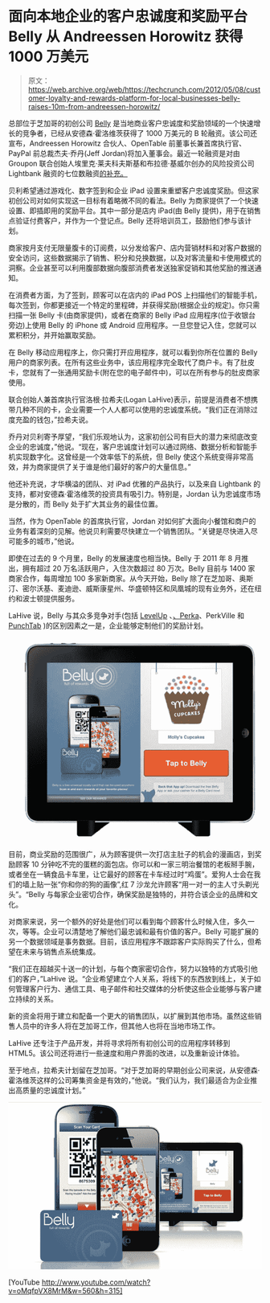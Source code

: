 # 面向本地企业的客户忠诚度和奖励平台 Belly 从 Andreessen Horowitz 获得 1000 万美元

> 原文：<https://web.archive.org/web/https://techcrunch.com/2012/05/08/customer-loyalty-and-rewards-platform-for-local-businesses-belly-raises-10m-from-andreessen-horowitz/>

总部位于芝加哥的初创公司 [Belly](https://web.archive.org/web/20230328160028/http://www.bellycard.com/) 是当地商业客户忠诚度和奖励领域的一个快速增长的竞争者，已经从安德森·霍洛维茨获得了 1000 万美元的 B 轮融资。该公司还宣布，Andreessen Horowitz 合伙人、OpenTable 前董事长兼首席执行官、PayPal 前总裁杰夫·乔丹(Jeff Jordan)将加入董事会。最近一轮融资是对由 Groupon 联合创始人埃里克·莱夫科夫斯基和布拉德·基威尔创办的风险投资公司 Lightbank 融资的七位数融资[的补充。](https://web.archive.org/web/20230328160028/https://techcrunch.com/2011/12/14/lightbank-backs-belly-a-customer-loyalty-and-rewards-platform-for-local-businesses/)

贝利希望通过游戏化、数字签到和企业 iPad 设置来重塑客户忠诚度奖励。但这家初创公司对如何实现这一目标有着略微不同的看法。Belly 为商家提供了一个快速设置、即插即用的奖励平台。其中一部分是店内 iPad(由 Belly 提供)，用于在销售点验证付费客户，并作为一个登记点。Belly 还将培训员工，鼓励他们参与该计划。

商家按月支付无限量腹卡的订阅费，以分发给客户、店内营销材料和对客户数据的安全访问，这些数据揭示了销售、积分和兑换数据，以及对客流量和卡使用模式的洞察。企业甚至可以利用腹部数据向腹部消费者发送独家促销和其他奖励的推送通知。

在消费者方面，为了签到，顾客可以在店内的 iPad POS 上扫描他们的智能手机，每次签到，你都更接近一个特定的里程碑，并获得奖励(根据企业的规定)。你只需扫描一张 Belly 卡(由商家提供)，或者在商家的 Belly iPad 应用程序(位于收银台旁边)上使用 Belly 的 iPhone 或 Android 应用程序。一旦您登记入住，您就可以累积积分，并开始赢取奖励。

在 Belly 移动应用程序上，你只需打开应用程序，就可以看到你所在位置的 Belly 用户的商家列表。在所有这些业务中，该应用程序完全取代了商户卡。有了肚皮卡，您就有了一张通用奖励卡(附在您的电子邮件中)，可以在所有参与的肚皮商家使用。

联合创始人兼首席执行官洛根·拉希夫(Logan LaHive)表示，前提是消费者不想携带几种不同的卡，企业需要一个人人都可以使用的忠诚度系统。“我们正在消除过度充盈的钱包，”拉希夫说。

乔丹对贝利寄予厚望，“我们乐观地认为，这家初创公司有巨大的潜力来彻底改变企业的忠诚度，”他说。“现在，客户忠诚度计划可以通过网络、数据分析和智能手机实现数字化。这曾经是一个效率低下的系统，但 Belly 使这个系统变得非常高效，并为商家提供了关于谁是他们最好的客户的大量信息。”

他还补充说，才华横溢的团队、对 iPad 优雅的产品执行，以及来自 Lightbank 的支持，都对安德森·霍洛维茨的投资具有吸引力。特别是，Jordan 认为忠诚度市场是分散的，而 Belly 处于扩大其业务的最佳位置。

当然，作为 OpenTable 的首席执行官，Jordan 对如何扩大面向小餐馆和商户的业务有着深刻的见解。他说贝利需要尽快建立一个销售团队。“关键是尽快进入尽可能多的城市，”他说。

即使在过去的 9 个月里，Belly 的发展速度也相当快。Belly 于 2011 年 8 月推出，拥有超过 20 万名活跃用户，入住次数超过 80 万次。Belly 目前与 1400 家商家合作，每周增加 100 多家新商家。从今天开始，Belly 除了在芝加哥、奥斯汀、密尔沃基、麦迪逊、威斯康星州、华盛顿特区和凤凰城的现有业务外，还在纽约和波士顿提供服务。

LaHive 说，Belly 与其众多竞争对手(包括 [LevelUp](https://web.archive.org/web/20230328160028/https://techcrunch.com/2011/12/08/scvngrs-new-mobile-payment-solution-levelup-goes-device-agnostic-with-a-web-app/) 、[、Perka](https://web.archive.org/web/20230328160028/https://techcrunch.com/2011/10/05/bringing-punch-cards-online-perka-launches-a-nifty-loyalty-platform-for-small-businesses/)、PerkVille 和 [PunchTab](https://web.archive.org/web/20230328160028/https://techcrunch.com/2011/11/08/social-loyalty-platform-punchtab-raises-4-4-million/) )的区别因素之一是，企业能够定制他们的奖励计划。

[![](img/e6f1bca4422fe8e46488cfa53fc2ed77.png "belly2")](https://web.archive.org/web/20230328160028/https://techcrunch.com/2012/05/08/customer-loyalty-and-rewards-platform-for-local-businesses-belly-raises-10m-from-andreessen-horowitz/belly2/)

目前，商业奖励的范围很广，从为顾客提供一次打店主肚子的机会的漫画店，到奖励顾客 10 分钟吃不完的蛋糕的面包店。你可以和一家三明治餐馆的老板掰手腕，或者坐在一辆食品卡车里，让它最好的顾客在卡车经过时“鸡蛋”。爱狗人士会在我们的墙上贴一张“你和你的狗的画像”,红 7 沙龙允许顾客“用一对一的主人寸头剃光头”。“Belly 与每家企业密切合作，确保奖励是独特的，并符合该企业的品牌和文化。

对商家来说，另一个额外的好处是他们可以看到每个顾客什么时候入住，多久一次，等等。企业可以清楚地了解他们最忠诚和最有价值的客户。Belly 可能扩展的另一个数据领域是事务数据。目前，该应用程序不跟踪客户实际购买了什么，但希望在未来与销售点系统集成。

“我们正在超越买十送一的计划，与每个商家密切合作，努力以独特的方式吸引他们的客户，”LaHive 说。“企业希望建立个人关系，将线下的东西放到线上，关于如何管理客户行为、通信工具、电子邮件和社交媒体的分析使这些企业能够与客户建立持续的关系。

新的资金将用于建立和配备一个更大的销售团队，以扩展到其他市场。虽然这些销售人员中的许多人将在芝加哥工作，但其他人也将在当地市场工作。

LaHive 还专注于产品开发，并将寻求将所有初创公司的应用程序转移到 HTML5。该公司还将进行一些速度和用户界面的改进，以及重新设计体验。

至于地点，拉希夫计划留在芝加哥。“对于芝加哥的早期创业公司来说，从安德森·霍洛维茨这样的公司筹集资金是有效的，”他说。“我们认为，我们最适合为企业推出高质量的忠诚度计划。”

[![](img/55fb382edb629cd942a5756bc0ca0b1f.png "belly")](https://web.archive.org/web/20230328160028/https://techcrunch.com/2012/05/08/customer-loyalty-and-rewards-platform-for-local-businesses-belly-raises-10m-from-andreessen-horowitz/belly-3/)

[YouTube http://www.youtube.com/watch?v=oMqfpVX8MrM&w=560&h=315]